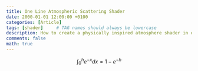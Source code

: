 ```yaml
---
title: One Line Atmospheric Scattering Shader
date: 2000-01-01 12:00:00 +0100
categories: [Article]
tags: [shader]     # TAG names should always be lowercase
description: How to create a physically inspired atmosphere shader in one line of GLSL.
comments: false
math: true
---
```


$$
\int_{0}^{h}e^{-x}dx = 1 - e^{-h}
$$